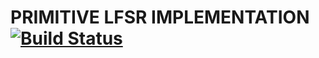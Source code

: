 # PRIMITIVE LFSR IMPLEMENTATION [![Build Status](https://travis-ci.org/t0k3n1z3r/ts-proc.svg?branch=master)](https://travis-ci.org/t0k3n1z3r/ts-proc)